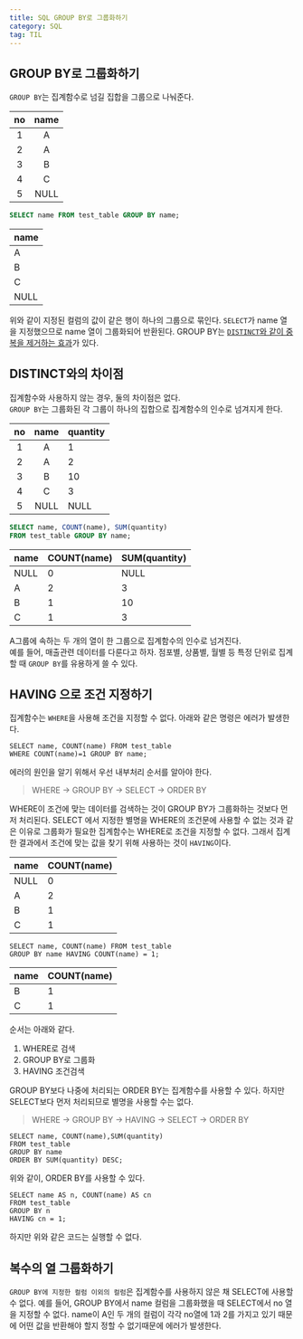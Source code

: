 ```yaml
---
title: SQL GROUP BY로 그룹화하기
category: SQL
tag: TIL
---
```


## GROUP BY로 그룹화하기

`GROUP BY`는 집계함수로 넘길 집합을 그룹으로 나눠준다.

|no|name|
|:--:|:--:|
|1|A|
|2|A|
|3|B|
|4|C|
|5|NULL|

```sql
SELECT name FROM test_table GROUP BY name;
```

|name|
|-|
|A|
|B|
|C|
|NULL|

위와 같이 지정된 컬럼의 값이 같은 행이 하나의 그룹으로 묶인다. `SELECT`가 name 열을 지정했으므로 name 열이 그룹화되어 반환된다. GROUP BY는 <u>`DISTINCT`와 같이 중복을 제거하는 효과</u>가 있다.

## DISTINCT와의 차이점

집계함수와 사용하지 않는 경우, 둘의 차이점은 없다. <br>
`GROUP BY`는 그룹화된 각 그룹이 하나의 집합으로 집계함수의 인수로 넘겨지게 한다.


|no|name|quantity|
|:--:|:--:|-|
|1|A|1|
|2|A|2|
|3|B|10|
|4|C|3|
|5|NULL|NULL|

```sql
SELECT name, COUNT(name), SUM(quantity)
FROM test_table GROUP BY name;
```

|name|COUNT(name)|SUM(quantity)|
|-|-|-|
|NULL|0|NULL|
|A|2|3|
|B|1|10|
|C|1|3|

A그룹에 속하는 두 개의 열이 한 그룹으로 집계함수의 인수로 넘겨진다.
<br>
예를 들어, 매출관련 데이터를 다룬다고 하자. 점포별, 상품별, 월별 등 특정 단위로 집계할 때 `GROUP BY`를 유용하게 쓸 수 있다.

## HAVING 으로 조건 지정하기

집계함수는 `WHERE`을 사용해 조건을 지정할 수 없다. 아래와 같은 명령은 에러가 발생한다.

```
SELECT name, COUNT(name) FROM test_table
WHERE COUNT(name)=1 GROUP BY name;
```
에러의 원인을 알기 위해서 우선 내부처리 순서를 알아야 한다.

> WHERE -> GROUP BY -> SELECT -> ORDER BY

WHERE이 조건에 맞는 데이터를 검색하는 것이 GROUP BY가 그룹화하는 것보다 먼저 처리된다. SELECT 에서 지정한 별명을 WHERE의 조건문에 사용할 수 없는 것과 같은 이유로 그룹화가 필요한 집계함수는 WHERE로 조건을 지정할 수 없다. 그래서 집계한 결과에서 조건에 맞는 값을 찾기 위해 사용하는 것이 `HAVING`이다.

|name|COUNT(name)|
|-|-|
|NULL|0|
|A|2|
|B|1|
|C|1|

```
SELECT name, COUNT(name) FROM test_table
GROUP BY name HAVING COUNT(name) = 1;
```

|name|COUNT(name)|
|-|-|
|B|1|
|C|1|

순서는 아래와 같다. 

1. WHERE로 검색
2. GROUP BY로 그룹화
3. HAVING 조건검색

GROUP BY보다 나중에 처리되는 ORDER BY는 집계함수를 사용할 수 있다. 하지만 SELECT보다 먼저 처리되므로 별명을 사용할 수는 없다. 

> WHERE -> GROUP BY -> HAVING -> SELECT -> ORDER BY
```
SELECT name, COUNT(name),SUM(quantity)
FROM test_table
GROUP BY name
ORDER BY SUM(quantity) DESC;
```
위와 같이, ORDER BY를 사용할 수 있다. 
```
SELECT name AS n, COUNT(name) AS cn
FROM test_table
GROUP BY n
HAVING cn = 1;
```
하지만 위와 같은 코드는 실행할 수 없다. 

## 복수의 열 그룹화하기

`GROUP BY에 지정한 컬럼 이외의 컬럼`은 집계함수를 사용하지 않은 채 SELECT에 사용할 수 없다. 예를 들어, GROUP BY에서 name 컬럼을 그룹화했을 때 SELECT에서 no 열을 지정할 수 없다. name이 A인 두 개의 컬럼이 각각 no열에 1과 2를 가지고 있기 때문에 어떤 값을 반환해야 할지 정할 수 없기때문에 에러가 발생한다.

